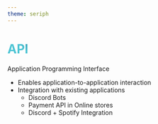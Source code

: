 ```yaml
---
theme: seriph
---
```


# API

Application Programming Interface

- Enables application-to-application interaction
- Integration with existing applications
  - Discord Bots
  - Payment API in Online stores
  - Discord + Spotify Integration


<style>
h1 {
  background-color: #2B90B6;
  background-image: linear-gradient(45deg, #4EC5D4 10%, #146b8c 20%);
  background-size: 100%;
  -webkit-background-clip: text;
  -moz-background-clip: text;
  -webkit-text-fill-color: transparent;
  -moz-text-fill-color: transparent;
}
</style>

<!--
- Integration with existing applications
  - using Discord API to have interactive bots

- Reusability
  - using Stripe API to handle payment processing

- Used by mobile applications

https://en.wikipedia.org/wiki/API
-->

